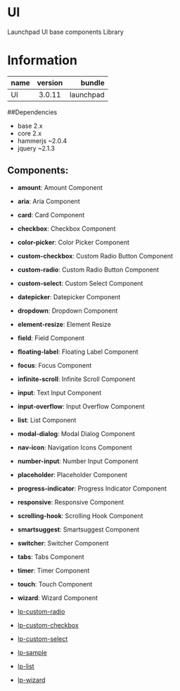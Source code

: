 # UI
Launchpad UI base components Library

# Information
|  name |  version |  bundle |
|--|:--:|--:|
|  UI |  3.0.11 |  launchpad |

##Dependencies


- base 2.x
- core 2.x
- hammerjs ~2.0.4
- jquery ~2.1.3

## Components:

- **amount**: Amount Component
- **aria**: Aria Component
- **card**: Card Component
- **checkbox**: Checkbox Component
- **color-picker**: Color Picker Component
- **custom-checkbox**: Custom Radio Button Component
- **custom-radio**: Custom Radio Button Component
- **custom-select**: Custom Select Component
- **datepicker**: Datepicker Component
- **dropdown**: Dropdown Component
- **element-resize**: Element Resize
- **field**: Field Component
- **floating-label**: Floating Label Component
- **focus**: Focus Component
- **infinite-scroll**: Infinite Scroll Component
- **input**: Text Input Component
- **input-overflow**: Input Overflow Component
- **list**: List Component
- **modal-dialog**: Modal Dialog Component
- **nav-icon**: Navigation Icons Component
- **number-input**: Number Input Component
- **placeholder**: Placeholder Component
- **progress-indicator**: Progress Indicator Component
- **responsive**: Responsive Component
- **scrolling-hook**: Scrolling Hook Component
- **smartsuggest**: Smartsuggest Component
- **switcher**: Switcher Component
- **tabs**: Tabs Component
- **timer**: Timer Component
- **touch**: Touch Component
- **wizard**: Wizard Component


- [lp-custom-radio](scripts/components/custom-radio/README.md)
- [lp-custom-checkbox](scripts/components/custom-checkbox/README.md)
- [lp-custom-select](scripts/components/custom-select/README.md)
- [lp-sample](scripts/components/sample-component/README.md)
- [lp-list](scripts/components/list/README.md)
- [lp-wizard](scripts/components/wizard/README.md)

